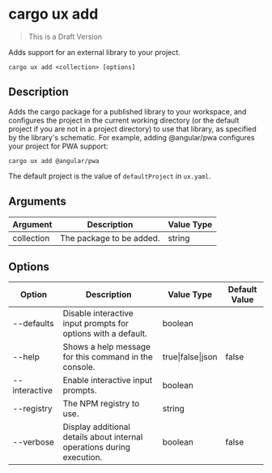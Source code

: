 # cargo ux add

> This is a Draft Version

Adds support for an external library to your project.

```
cargo ux add <collection> [options]
```
   
## Description

Adds the cargo package for a published library to your workspace, and configures the project in the current working directory (or the default project if you are not in a project directory) to use that library, as specified by the library's schematic. For example, adding @angular/pwa configures your project for PWA support:

```   
cargo ux add @angular/pwa
```

The default project is the value of `defaultProject` in `ux.yaml`.

## Arguments

 Argument     | Description               | Value Type 
--------------|---------------------------|------------
collection    | The package to be added.  | string

## Options
Option          | Description               | Value Type | Default Value
----------------|---------------------------|------------|---------------
--defaults      | Disable interactive input prompts for options with a default.| boolean |	
--help 	        | Shows a help message for this command in the console. | true\|false\|json | false
--interactive 	| Enable interactive input prompts. | boolean |
--registry 	    | The NPM registry to use. | string | 
--verbose 	    | Display additional details about internal operations during execution. | boolean |false